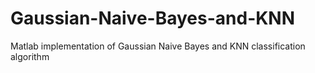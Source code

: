 # Gaussian-Naive-Bayes-and-KNN
Matlab implementation of  Gaussian Naive Bayes and KNN classification algorithm 
